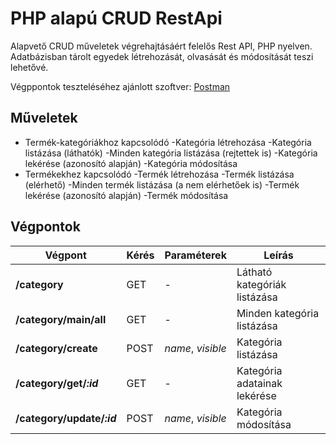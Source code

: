 # PHP alapú CRUD RestApi

Alapvető CRUD műveletek végrehajtásáért felelős Rest API, PHP nyelven. Adatbázisban tárolt egyedek létrehozását, olvasását és módosítását teszi lehetővé.

Végppontok teszteléséhez ajánlott szoftver: [Postman](https://postman.com)
 
## Műveletek

- Termék-kategóriákhoz kapcsolódó
        -Kategória létrehozása
        -Kategória listázása (láthatók)
        -Minden kategória listázása (rejtettek is)
        -Kategória lekérése (azonosító alapján)
        -Kategória módosítása
- Termékekhez kapcsolódó
        -Termék létrehozása
        -Termék listázása (elérhető)
        -Minden termék listázása (a nem elérhetőek is)
        -Termék lekérése (azonosító alapján)
        -Termék módosítása

## Végpontok
|  Végpont                 | Kérés | Paraméterek    |          Leírás            |
|--------------------------|-------|----------------|----------------------------|
|**/category**             | GET   |-               |Látható kategóriák listázása|
|**/category/main/all**    | GET   |-               |Minden kategória listázása  |
|**/category/create**      | POST  |*name*, *visible*|Kategória listázása         |
|**/category/get/*:id***   | GET   |-               |Kategória adatainak lekérése|
|**/category/update/*:id***| POST  |*name*, *visible*|Kategória módosítása        |
